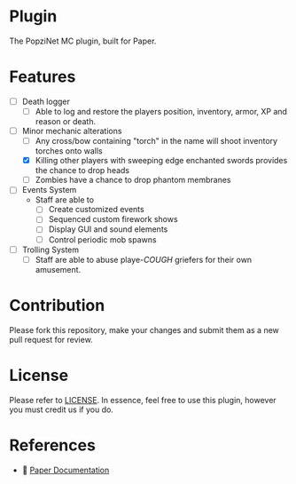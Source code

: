 # Plugin
The PopziNet MC plugin, built for Paper.

# Features
- [ ] Death logger
  - [ ] Able to log and restore the players position, inventory, armor, XP and reason or death.
- [ ] Minor mechanic alterations
  - [ ] Any cross/bow containing "torch" in the name will shoot inventory torches onto walls
  - [X] Killing other players with sweeping edge enchanted swords provides the chance to drop heads
  - [ ] Zombies have a chance to drop phantom membranes
- [ ] Events System
  - Staff are able to
    - [ ] Create customized events
    - [ ] Sequenced custom firework shows
    - [ ] Display GUI and sound elements
    - [ ] Control periodic mob spawns
- [ ] Trolling System
  - [ ] Staff are able to abuse playe-*COUGH* griefers for their own amusement.

# Contribution
Please fork this repository, make your changes and submit them as a new pull request for review.

# License
Please refer to [LICENSE](./LICENSE). In essence, feel free to use this plugin, however you must credit us if you do.

# References
- 📜 [Paper Documentation](https://docs.papermc.io/paper)